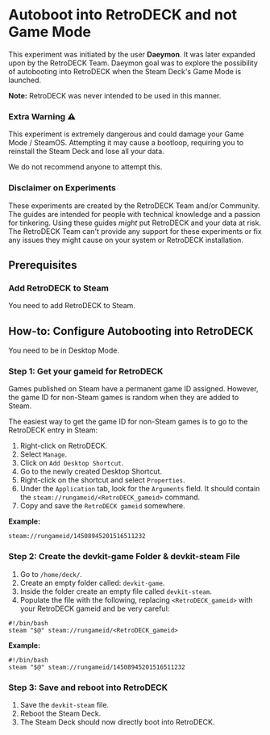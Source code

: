 # Autoboot into RetroDECK and not Game Mode

This experiment was initiated by the user **Daeymon**. It was later expanded upon by the RetroDECK Team. Daeymon goal was to explore the possibility of autobooting into RetroDECK when the Steam Deck's Game Mode is launched.

**Note:** RetroDECK was never intended to be used in this manner.

### Extra Warning ⚠️

This experiment is extremely dangerous and could damage your Game Mode / SteamOS. Attempting it may cause a bootloop, requiring you to reinstall the Steam Deck and lose all your data.

We do not recommend anyone to attempt this.

### Disclaimer on Experiments 

These experiments are created by the RetroDECK Team and/or Community. The guides are intended for people with technical knowledge and a passion for tinkering. Using these guides *might* put RetroDECK and your data at risk. The RetroDECK Team can't provide any support for these experiments or fix any issues they might cause on your system or RetroDECK installation.

## Prerequisites

### Add RetroDECK to Steam

You need to add RetroDECK to Steam.

## How-to: Configure Autobooting into RetroDECK

You need to be in Desktop Mode.

### Step 1: Get your gameid for RetroDECK

Games published on Steam have a permanent game ID assigned. However, the game ID for non-Steam games is random when they are added to Steam.

The easiest way to get the game ID for non-Steam games is to go to the RetroDECK entry in Steam:

1. Right-click on RetroDECK.
2. Select `Manage`.
3. Click on `Add Desktop Shortcut`.
4. Go to the newly created Desktop Shortcut.
5. Right-click on the shortcut and select `Properties`.
6. Under the `Application` tab, look for the `Arguments` field. It should contain the `steam://rungameid/<RetroDECK_gameid>` command.
7. Copy and save the `RetroDECK gameid` somewhere.

**Example:**

`steam://rungameid/14508945201516511232`

### Step 2: Create the devkit-game Folder & devkit-steam File

1. Go to `/home/deck/`.
2. Create an empty folder called: `devkit-game`.
3. Inside the folder create an empty file called `devkit-steam`.
4. Populate the file with the following, replacing `<RetroDECK_gameid>` with your RetroDECK gameid and be very careful:


```
#!/bin/bash
steam "$@" steam://rungameid/<RetroDECK_gameid>
```

**Example:**

```
#!/bin/bash
steam "$@" steam://rungameid/14508945201516511232
```

### Step 3: Save and reboot into RetroDECK

1. Save the `devkit-steam` file.
2. Reboot the Steam Deck.
3. The Steam Deck should now directly boot into RetroDECK.
